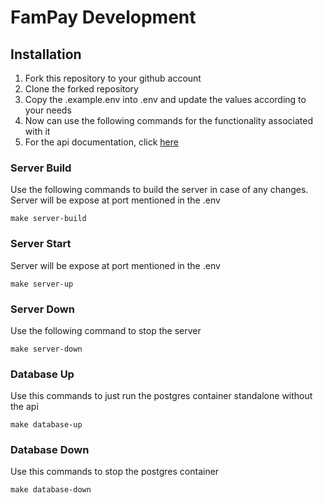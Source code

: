 # FamPay Development

## Installation

1. Fork this repository to your github account
2. Clone the forked repository
3. Copy the .example.env into .env and update the values according to your needs
4. Now can use the following commands for the functionality associated with it
5. For the api documentation, click [here](https://documenter.getpostman.com/view/26244894/2sAXxP9Cjf)

### Server Build

Use the following commands to build the server in case of any changes.
Server will be expose at port mentioned in the .env

```
make server-build
```

### Server Start

Server will be expose at port mentioned in the .env

```
make server-up
```

### Server Down

Use the following command to stop the server

```
make server-down
```

### Database Up

Use this commands to just run the postgres container standalone without the api

```
make database-up
```

### Database Down

Use this commands to stop the postgres container

```
make database-down
```

